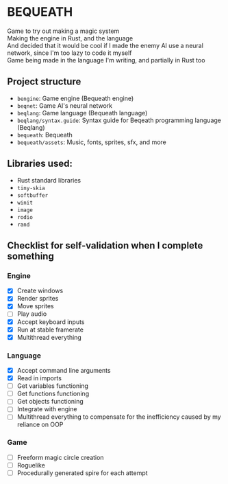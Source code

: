 # BEQUEATH

Game to try out making a magic system  
Making the engine in Rust, and the language  
And decided that it would be cool if I made the enemy AI use a neural network, since I'm too lazy to code it myself  
Game being made in the language I'm writing, and partially in Rust too  

## Project structure
 - `bengine`: Game engine (Bequeath engine)
 - `beqnet`: Game AI's neural network
 - `beqlang`: Game language (Bequeath language)
 - `beqlang/syntax.guide`: Syntax guide for Beqeath programming language (Beqlang)
 - `bequeath`: Bequeath
 - `bequeath/assets`: Music, fonts, sprites, sfx, and more

## Libraries used:
 - Rust standard libraries
 - `tiny-skia`
 - `softbuffer`
 - `winit`
 - `image`
 - `rodio`
 - `rand`

## Checklist for self-validation when I complete something
### Engine
 - [x] Create windows
 - [x] Render sprites
 - [x] Move sprites
 - [ ] Play audio
 - [x] Accept keyboard inputs
 - [x] Run  at stable framerate
 - [x] Multithread everything

### Language
 - [x] Accept command line arguments
 - [x] Read in imports
 - [ ] Get variables functioning
 - [ ] Get functions functioning
 - [ ] Get objects functioning
 - [ ] Integrate with engine
 - [ ] Multithread everything to compensate for the inefficiency caused by my reliance on OOP

### Game
 - [ ] Freeform magic circle creation
 - [ ] Roguelike
 - [ ] Procedurally generated spire for each attempt
